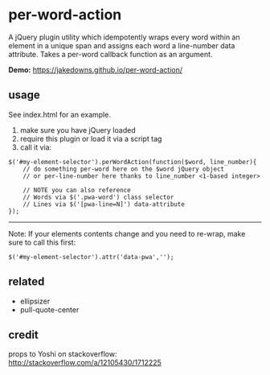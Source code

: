 # per-word-action
A jQuery plugin utility which idempotently wraps every word within an element in
a unique span and assigns each word a line-number data attribute.
Takes a per-word callback function as an argument.

**Demo:** https://jakedowns.github.io/per-word-action/

## usage
See index.html for an example.

1. make sure you have jQuery loaded
2. require this plugin or load it via a script tag
3. call it via:
```
$('#my-element-selector').perWordAction(function($word, line_number){
    // do something per-word here on the $word jQuery object
    // or per-line-number here thanks to line_number <1-based integer>

    // NOTE you can also reference
    // Words via $('.pwa-word') class selector
    // Lines via $('[pwa-line=N]') data-attribute
});
```
---
Note:
If your elements contents change and you need to re-wrap,
make sure to call this first:

`$('#my-element-selector').attr('data-pwa','');`

## related
- ellipsizer
- pull-quote-center

## credit
props to Yoshi on stackoverflow: http://stackoverflow.com/a/12105430/1712225